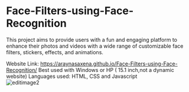 # Face-Filters-using-Face-Recognition
This project aims to provide users with a fun and engaging platform to enhance their photos and videos with a wide range of customizable face filters, stickers, effects, and animations.

Website Link: https://araynasaxena.github.io/Face-Filters-using-Face-Recognition/
Best used with Windows or HP ( 15.1 inch,not a dynamic website)
Languages used: HTML, CSS and Javascript
<br>
![editimage2](https://github.com/AraynaSaxena/Face-Filters-using-Face-Recognition/assets/119561390/38ab8423-2bc4-4538-a8f5-6927db43d7b0)



